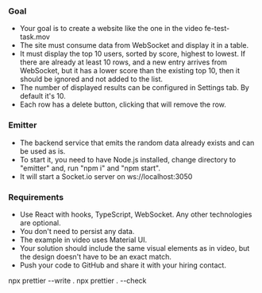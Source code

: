 ### Goal

- Your goal is to create a website like the one in the video fe-test-task.mov
- The site must consume data from WebSocket and display it in a table.
- It must display the top 10 users, sorted by score, highest to lowest. If there are already at least 10 rows, and a new entry arrives from WebSocket, but it has a lower score than the existing top 10, then it should be ignored and not added to the list.
- The number of displayed results can be configured in Settings tab. By default it's 10.
- Each row has a delete button, clicking that will remove the row.

### Emitter

- The backend service that emits the random data already exists and can be used as is.
- To start it, you need to have Node.js installed, change directory to "emitter" and, run "npm i" and "npm start".
- It will start a Socket.io server on ws://localhost:3050

### Requirements

- Use React with hooks, TypeScript, WebSocket. Any other technologies are optional.
- You don't need to persist any data.
- The example in video uses Material UI.
- Your solution should include the same visual elements as in video, but the design doesn't have to be an exact match.
- Push your code to GitHub and share it with your hiring contact.

npx prettier --write .
npx prettier . --check
